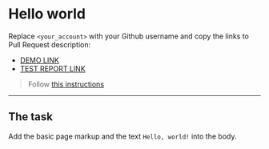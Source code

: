 # Hello world
Replace `<your_account>` with your Github username and copy the links to Pull Request description:
- [DEMO LINK](https://vladyslav_burhovetskiy.github.io/layout_hello-world/)
- [TEST REPORT LINK](https://vladyslav_burhovetskiy.github.io/layout_hello-world/report/html_report/)

> Follow [this instructions](https://mate-academy.github.io/layout_task-guideline/#how-to-solve-the-layout-tasks-on-github)
___

## The task 
Add the basic page markup and the text `Hello, world!` into the body.
